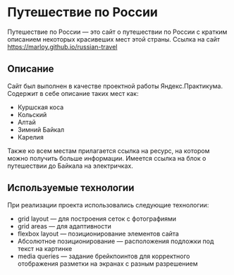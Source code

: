 # Путешествие по России
Путешествие по России — это сайт о путешествии по России с кратким описанием некоторых красивеших мест этой страны.
Ссылка на сайт https://marloy.github.io/russian-travel
## Описание
Сайт был выполнен в качестве проектной работы Яндекс.Практикума. Содержит в себе описание таких мест как:
* Куршская коса
* Кольский
* Алтай
* Зимний Байкал
* Карелия


Также ко всем местам прилагается ссылка на ресурс, на котором можно получить больше информации. Имеется ссылка на блок о путешествии до Байкала на электричках.

## Используемые технологии
При реализации проекта использовались следующие технологии:
* grid layout — для построения сеток с фотографиями
* grid areas — для адаптивности
* flexbox layout — позиционирование элементов сайта
* Абсолютное позиционирование — расположения подложки под текст на картинке
* media queries — задание брейкпоинтов для корректного отображения разметки на экранах с разным разрешением
